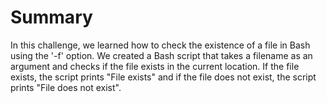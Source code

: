 # Summary

In this challenge, we learned how to check the existence of a file in Bash using the '-f' option. We created a Bash script that takes a filename as an argument and checks if the file exists in the current location. If the file exists, the script prints "File exists" and if the file does not exist, the script prints "File does not exist".
